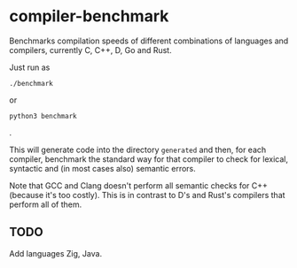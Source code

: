 # compiler-benchmark

Benchmarks compilation speeds of different combinations of languages and
compilers, currently C, C++, D, Go and Rust.

Just run as

    ./benchmark

or

    python3 benchmark

.

This will generate code into the directory `generated` and then, for each
compiler, benchmark the standard way for that compiler to check for lexical,
syntactic and (in most cases also) semantic errors.

Note that GCC and Clang doesn't perform all semantic checks for C++ (because
it's too costly). This is in contrast to D's and Rust's compilers that perform
all of them.

## TODO

Add languages Zig, Java.
